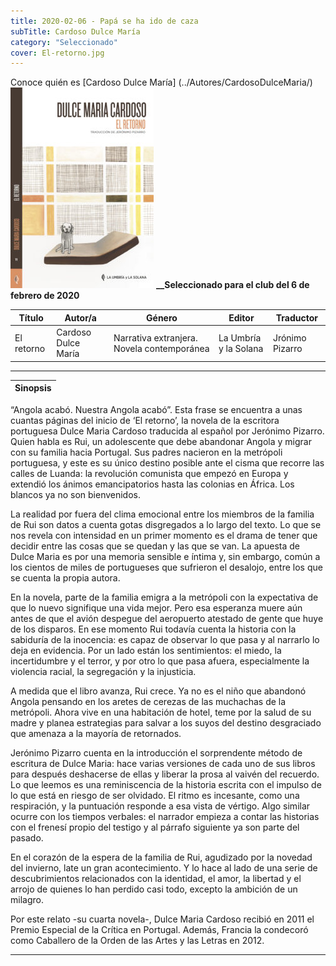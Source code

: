 ```yaml
---
title: 2020-02-06 - Papá se ha ido de caza
subTitle: Cardoso Dulce María
category: "Seleccionado"
cover: El-retorno.jpg
---
```

Conoce quién es [Cardoso Dulce María] (../Autores/CardosoDulceMaria/)
!["Imagen no encontrada"](El-retorno.jpg)
**__Seleccionado para el club del 6 de febrero de 2020**

Título | Autor/a | Género | Editor | Traductor |
------ | ------- | ------ | ------ | --------- |
El retorno | Cardoso Dulce María | Narrativa extranjera. Novela contemporánea | La Umbría y la Solana | Jrónimo Pizarro |
***
|Sinopsis|
|--------|
“Angola acabó. Nuestra Angola acabó”. Esta frase se encuentra a unas cuantas páginas del inicio de ‘El retorno’, la novela de la escritora portuguesa Dulce Maria Cardoso traducida al español por Jerónimo Pizarro. Quien habla es Rui, un adolescente que debe abandonar Angola y migrar con su familia hacia Portugal. Sus padres nacieron en la metrópoli portuguesa, y este es su único destino posible ante el cisma que recorre las calles de Luanda: la revolución comunista que empezó en Europa y extendió los ánimos emancipatorios hasta las colonias en África. Los blancos ya no son bienvenidos.

La realidad por fuera del clima emocional entre los miembros de la familia de Rui son datos a cuenta gotas disgregados a lo largo del texto. Lo que se nos revela con intensidad en un primer momento es el drama de tener que decidir entre las cosas que se quedan y las que se van. La apuesta de Dulce Maria es por una memoria sensible e íntima y, sin embargo, común a los cientos de miles de portugueses que sufrieron el desalojo, entre los que se cuenta la propia autora.

En la novela, parte de la familia emigra a la metrópoli con la expectativa de que lo nuevo signifique una vida mejor. Pero esa esperanza muere aún antes de que el avión despegue del aeropuerto atestado de gente que huye de los disparos. En ese momento Rui todavía cuenta la historia con la sabiduría de la inocencia: es capaz de observar lo que pasa y al narrarlo lo deja en evidencia. Por un lado están los sentimientos: el miedo, la incertidumbre y el terror, y por otro lo que pasa afuera, especialmente la violencia racial, la segregación y la injusticia.

A medida que el libro avanza, Rui crece. Ya no es el niño que abandonó Angola pensando en los aretes de cerezas de las muchachas de la metrópoli. Ahora vive en una habitación de hotel, teme por la salud de su madre y planea estrategias para salvar a los suyos del destino desgraciado que amenaza a la mayoría de retornados.

Jerónimo Pizarro cuenta en la introducción el sorprendente método de escritura de Dulce Maria: hace varias versiones de cada uno de sus libros para después deshacerse de ellas y liberar la prosa al vaivén del recuerdo. Lo que leemos es una reminiscencia de la historia escrita con el impulso de lo que está en riesgo de ser olvidado. El ritmo es incesante, como una respiración, y la puntuación responde a esa vista de vértigo. Algo similar ocurre con los tiempos verbales: el narrador empieza a contar las historias con el frenesí propio del testigo y al párrafo siguiente ya son parte del pasado.

En el corazón de la espera de la familia de Rui, agudizado por la novedad del invierno, late un gran acontecimiento. Y lo hace al lado de una serie de descubrimientos relacionados con la identidad, el amor, la libertad y el arrojo de quienes lo han perdido casi todo, excepto la ambición de un milagro.

Por este relato -su cuarta novela-, Dulce Maria Cardoso recibió en 2011 el Premio Especial de la Crítica en Portugal. Además, Francia la condecoró como Caballero de la Orden de las Artes y las Letras en 2012.
***
